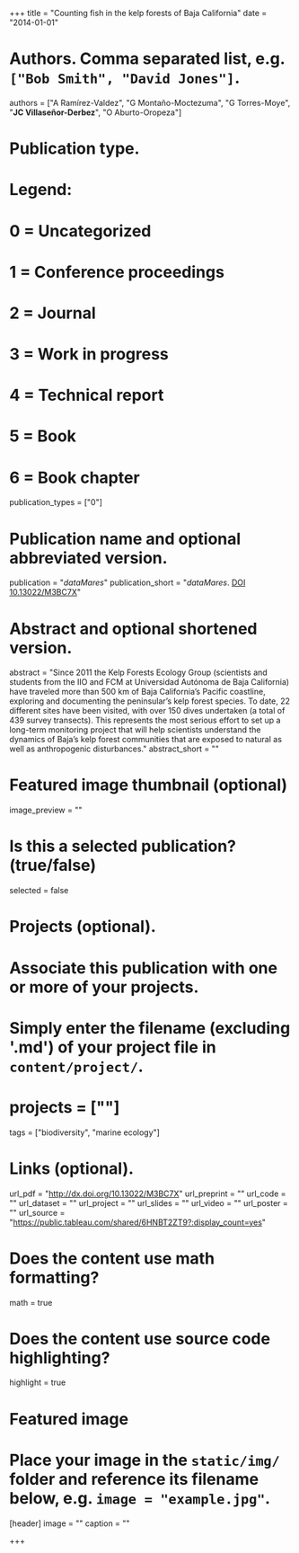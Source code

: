 +++
title = "Counting fish in the kelp forests of Baja California"
date = "2014-01-01"

# Authors. Comma separated list, e.g. `["Bob Smith", "David Jones"]`.
authors = ["A Ramírez-Valdez", "G Montaño-Moctezuma", "G Torres-Moye", "**JC Villaseñor-Derbez**", "O Aburto-Oropeza"]

# Publication type.
# Legend:
# 0 = Uncategorized
# 1 = Conference proceedings
# 2 = Journal
# 3 = Work in progress
# 4 = Technical report
# 5 = Book
# 6 = Book chapter
publication_types = ["0"]

# Publication name and optional abbreviated version.
publication = "*dataMares*"
publication_short = "*dataMares*. [DOI 10.13022/M3BC7X](http://dx.doi.org/10.13022/M3BC7X)"

# Abstract and optional shortened version.
abstract = "Since 2011 the Kelp Forests Ecology Group (scientists and students from the IIO and FCM at Universidad Autónoma de Baja California) have traveled more than 500 km of Baja California’s Pacific coastline, exploring and documenting the peninsular’s kelp forest species. To date, 22 different sites have been visited, with over 150 dives undertaken (a total of 439 survey transects). This represents the most serious effort to set up a long-term monitoring project that will help scientists understand the dynamics of Baja’s kelp forest communities that are exposed to natural as well as anthropogenic disturbances."
abstract_short = ""

# Featured image thumbnail (optional)
image_preview = ""

# Is this a selected publication? (true/false)
selected = false

# Projects (optional).
#   Associate this publication with one or more of your projects.
#   Simply enter the filename (excluding '.md') of your project file in `content/project/`.
# projects = [""]

tags = ["biodiversity", "marine ecology"]

# Links (optional).
url_pdf = "http://dx.doi.org/10.13022/M3BC7X"
url_preprint = ""
url_code = ""
url_dataset = ""
url_project = ""
url_slides = ""
url_video = ""
url_poster = ""
url_source = "https://public.tableau.com/shared/6HNBT2ZT9?:display_count=yes"

# Does the content use math formatting?
math = true

# Does the content use source code highlighting?
highlight = true

# Featured image
# Place your image in the `static/img/` folder and reference its filename below, e.g. `image = "example.jpg"`.
[header]
image = ""
caption = ""

+++
